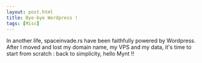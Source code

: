 ```yaml
---
layout: post.html
title: Bye-bye Wordpress !
tags: [Misc]
---
```



In another life, spaceinvade.rs have been faithfully powered by Wordpress. 
After I moved and lost my domain name, my VPS and my data, it's time to start from scratch : back to simplicity, hello Mynt !!
